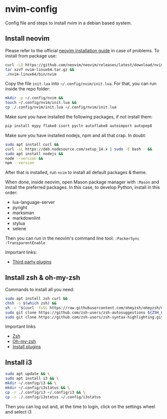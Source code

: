 
# nvim-config

Config file and steps to install nvim in a debian based system.

## Install neovim

Please refer to the official [neovim installation guide](https://github.com/neovim/neovim/wiki/Installing-Neovim) in case of problems. To install from package use:

```bash
curl -LO https://github.com/neovim/neovim/releases/latest/download/nvim-linux64.tar.gz &&
tar xzvf nvim-linux64.tar.gz &&
./nvim-linux64/bin/nvim
````

Copy the file `init.lua` into `~/.config/nvim/init.lua`. For that, you can run inside the repo folder:

```bash
mkdir -p ~/.config/nvim &&
touch ~/.config/nvim/init.lua &&
cp ./.config/nvim/init.lua ~/.config/nvim/init.lua
```

Make sure you have installed the following packages, if not install them:

```bash
pip install mypy flake8 isort pycln autoflake8 autoimport autopep8
```

Make sure you have installed nodejs, npm and all that crap. In doubt:

```bash
sudo apt install curl &&
curl -sL https://deb.nodesource.com/setup_14.x | sudo -E bash - &&
sudo apt install nodejs &&
node --version &&
npm --version
```
<!-- Install luarocks according to [this documentation](https://github.com/luarocks/luarocks/wiki/Installation-instructions-for-Unix): -->
<!---->
<!-- ```bash -->
<!-- sudo apt install build-essential libreadline-dev unzip && -->
<!-- curl -R -O http://www.lua.org/ftp/lua-5.3.5.tar.gz && -->
<!-- tar -zxf lua-5.3.5.tar.gz                          && -->
<!-- cd lua-5.3.5                                       && -->
<!-- make linux test                                    && -->
<!-- sudo make install                                  && -->
<!-- rm -rf lua-5.3.5 && -->
<!-- wget https://luarocks.org/releases/luarocks-3.8.0.tar.gz && -->
<!-- tar zxpf luarocks-3.8.0.tar.gz && -->
<!-- cd luarocks-3.8.0 && -->
<!-- ./configure --with-lua-include=/usr/local/include && -->
<!-- make && -->
<!-- sudo make install && -->
<!-- rm -rf ../luarocks-3.8.0 -->
<!-- ``` -->

After that is installed, run `nvim` to install all default packages & theme.

When done, inside neovim, open Mason package manager with `:Mason` and install the preferred packages. In this case, to develop Python, install in this order:

- lua-language-server
- pyright
- marksman
- markdownlint
- stylua
- selene

Then you can run in the neovim's command line tool:
`:PackerSync`
`:TransparentEnable`

Important links:

- [Third party plugins](https://github.com/williamboman/nvim-lsp-installer/blob/main/lua/nvim-lsp-installer/servers/pylsp/README.md)

## Install zsh & oh-my-zsh

Commands to install all you need:

```bash
sudo apt install zsh curl &&
chsh -s $(which zsh) &&
sh -c "$(curl -fsSL https://raw.githubusercontent.com/ohmyzsh/ohmyzsh/master/tools/install.sh)" &&
sudo git clone https://github.com/zsh-users/zsh-autosuggestions ${ZSH_CUSTOM:-~/.oh-my-zsh/custom}/plugins/zsh-autosuggestions &&
sudo git clone https://github.com/zsh-users/zsh-syntax-highlighting.git ${ZSH_CUSTOM:-~/.oh-my-zsh/custom}/plugins/zsh-syntax-highlighting
```

Important links

- [Zsh](https://github.com/ohmyzsh/ohmyzsh/wiki/Installing-ZSH)
- [Oh-my-zsh](https://github.com/ohmyzsh/ohmyzsh)
- [Install plugins](https://dev.to/kumareth/a-beginner-s-guide-for-setting-up-autocomplete-on-ohmyzsh-hyper-with-plugins-themes-47f2)

## Install i3

```bash
sudo apt update && \
sudo apt install i3 && \
mkdir ~/.config/i3 && \
mkdir ~/.config/i3status && \
cp -r ./.config/i3 ~/.config/i3 && \
cp -r ./.config/i3status ~/.config/i3status
```

Then you can log out and, at the time to login, click on the settings wheel and select i3
